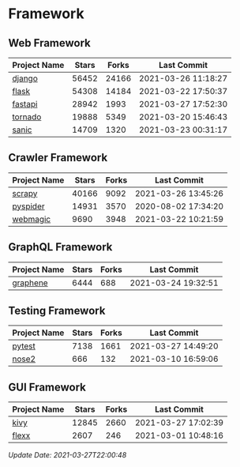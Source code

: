 # Framework

## Web Framework
| Project Name | Stars | Forks | Last Commit |
| ------------ | ----- | ----- | ----------- |
| [django](https://github.com/django/django) | 56452 | 24166 | 2021-03-26 11:18:27 |
| [flask](https://github.com/pallets/flask) | 54308 | 14184 | 2021-03-22 17:50:37 |
| [fastapi](https://github.com/tiangolo/fastapi) | 28942 | 1993 | 2021-03-27 17:52:30 |
| [tornado](https://github.com/tornadoweb/tornado) | 19888 | 5349 | 2021-03-20 15:46:43 |
| [sanic](https://github.com/sanic-org/sanic) | 14709 | 1320 | 2021-03-23 00:31:17 |

## Crawler Framework
| Project Name | Stars | Forks | Last Commit |
| ------------ | ----- | ----- | ----------- |
| [scrapy](https://github.com/scrapy/scrapy) | 40166 | 9092 | 2021-03-26 13:45:26 |
| [pyspider](https://github.com/binux/pyspider) | 14931 | 3570 | 2020-08-02 17:34:20 |
| [webmagic](https://github.com/code4craft/webmagic) | 9690 | 3948 | 2021-03-22 10:21:59 |

## GraphQL Framework
| Project Name | Stars | Forks | Last Commit |
| ------------ | ----- | ----- | ----------- |
| [graphene](https://github.com/graphql-python/graphene) | 6444 | 688 | 2021-03-24 19:32:51 |

## Testing Framework
| Project Name | Stars | Forks | Last Commit |
| ------------ | ----- | ----- | ----------- |
| [pytest](https://github.com/pytest-dev/pytest) | 7138 | 1661 | 2021-03-27 14:49:20 |
| [nose2](https://github.com/nose-devs/nose2) | 666 | 132 | 2021-03-10 16:59:06 |

## GUI Framework
| Project Name | Stars | Forks | Last Commit |
| ------------ | ----- | ----- | ----------- |
| [kivy](https://github.com/kivy/kivy) | 12845 | 2660 | 2021-03-27 17:02:39 |
| [flexx](https://github.com/flexxui/flexx) | 2607 | 246 | 2021-03-01 10:48:16 |

*Update Date: 2021-03-27T22:00:48*